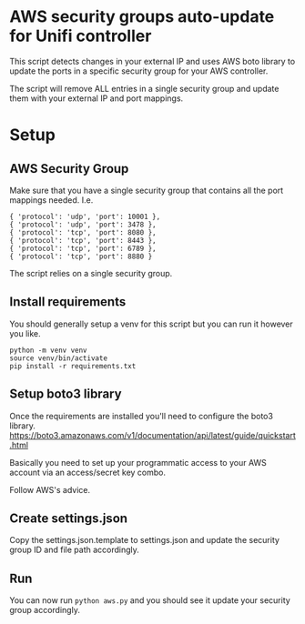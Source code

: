# AWS security groups auto-update for Unifi controller

This script detects changes in your external IP and uses AWS boto library 
to update the ports in a specific security group for your AWS controller.

The script will remove ALL entries in a single security group and update them with
your external IP and port mappings.

# Setup

## AWS Security Group
Make sure that you have a single security group that contains all the port mappings 
needed. I.e.

```
{ 'protocol': 'udp', 'port': 10001 },
{ 'protocol': 'udp', 'port': 3478 },
{ 'protocol': 'tcp', 'port': 8080 },
{ 'protocol': 'tcp', 'port': 8443 },
{ 'protocol': 'tcp', 'port': 6789 },
{ 'protocol': 'tcp', 'port': 8880 }    
```

The script relies on a single security group.

## Install requirements

You should generally setup a venv for this script but you can run it however you like.

```
python -m venv venv
source venv/bin/activate
pip install -r requirements.txt
```

## Setup boto3 library

Once the requirements are installed you'll need to configure the boto3 library.
https://boto3.amazonaws.com/v1/documentation/api/latest/guide/quickstart.html

Basically you need to set up your programmatic access to your AWS account via an access/secret key
combo.

Follow AWS's advice.

## Create settings.json

Copy the settings.json.template to settings.json and update the security group ID and file path accordingly.

## Run

You can now run `python aws.py` and you should see it update your security group accordingly. 

 
